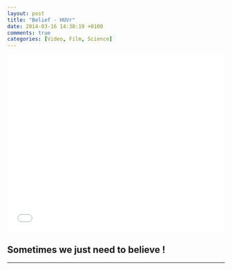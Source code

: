 ```yaml
---
layout: post
title: "Belief - HUVr"
date: 2014-03-16 14:38:19 +0100
comments: true
categories: [Video, Film, Science]
---
```


<iframe src="//www.youtube.com/embed/A4vE_vpkr90?hl=hu_HU&hd=1&vq=hd720&rel=0&showinfo=0&modestbranding=0&autohide=1&showsearch=0&version=3&fs=1&iv_load_policy=3" width="100%" height="410" frameborder="0" allowfullscreen></iframe>

## Sometimes we just need to believe !

---

